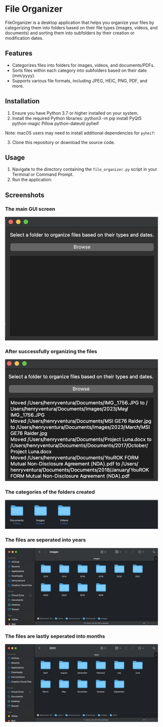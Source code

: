 # File Organizer

FileOrganizer is a desktop application that helps you organize your files by categorizing them into folders based on their file types (images, videos, and documents) and sorting them into subfolders by their creation or modification dates.

## Features

- Categorizes files into folders for images, videos, and documents/PDFs.
- Sorts files within each category into subfolders based on their date (mm/yyyy).
- Supports various file formats, including JPEG, HEIC, PNG, PDF, and more.

## Installation

1. Ensure you have Python 3.7 or higher installed on your system.
2. Install the required Python libraries:
python3 -m pip install PyQt5 python-magic Pillow python-dateutil pyheif

Note: macOS users may need to install additional dependencies for `pyheif`:

3. Clone this repository or download the source code.

## Usage

1. Navigate to the directory containing the `file_organizer.py` script in your Terminal or Command Prompt.
2. Run the application:

## Screenshots

### The main GUI screen

![FileOrganizer Screenshot](Images/Start_Process.png)

### After successfully organizing the files

![FileOrganizer Screenshot](Images/Completed_Process.png)

### The categories of the folders created

![FileOrganizer Screenshot](Images/Folder_Categories.png)

### The files are seperated into years

![FileOrganizer Screenshot](Images/Folder_Years.png)

### The files are lastly seperated into months

![FileOrganizer Screenshot](Images/Folder_Months.png)



